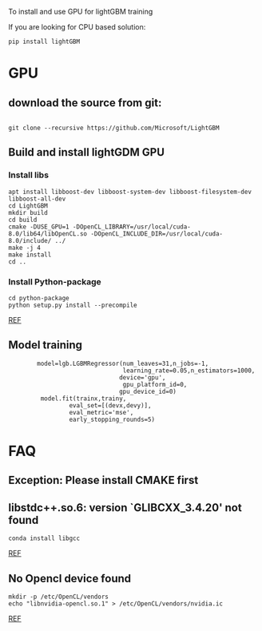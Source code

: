 
To install and use GPU for lightGBM training

If you are looking for CPU based solution:

```
pip install lightGBM
```

# GPU

## download the source from git:

```

git clone --recursive https://github.com/Microsoft/LightGBM
```
## Build and install lightGDM GPU
### Install libs
```
apt install libboost-dev libboost-system-dev libboost-filesystem-dev libboost-all-dev
cd LightGBM
mkdir build
cd build
cmake -DUSE_GPU=1 -DOpenCL_LIBRARY=/usr/local/cuda-8.0/lib64/libOpenCL.so -DOpenCL_INCLUDE_DIR=/usr/local/cuda-8.0/include/ ../
make -j 4
make install
cd ..
```

### Install Python-package
```
cd python-package
python setup.py install --precompile
```
[REF](https://github.com/Microsoft/LightGBM/issues/1097)

## Model training
```
        model=lgb.LGBMRegressor(num_leaves=31,n_jobs=-1,
                                learning_rate=0.05,n_estimators=1000,
                               device='gpu',
                                gpu_platform_id=0,
                               gpu_device_id=0)
         model.fit(trainx,trainy,
                 eval_set=[(devx,devy)],
                 eval_metric='mse',
                 early_stopping_rounds=5)                         
```
# FAQ
## Exception: Please install CMAKE first
## libstdc++.so.6: version `GLIBCXX_3.4.20' not found
```
conda install libgcc
```
[REF](https://github.com/dmlc/xgboost/issues/1043)

## No Opencl device found
```
mkdir -p /etc/OpenCL/vendors  
echo "libnvidia-opencl.so.1" > /etc/OpenCL/vendors/nvidia.ic
```
[REF](https://github.com/Microsoft/LightGBM/issues/586)
